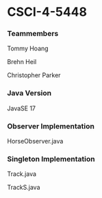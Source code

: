 # CSCI-4-5448
### Teammembers
Tommy Hoang

Brehn Heil

Christopher Parker

### Java Version
JavaSE 17

### Observer Implementation

HorseObserver.java

### Singleton Implementation

Track.java

TrackS.java
